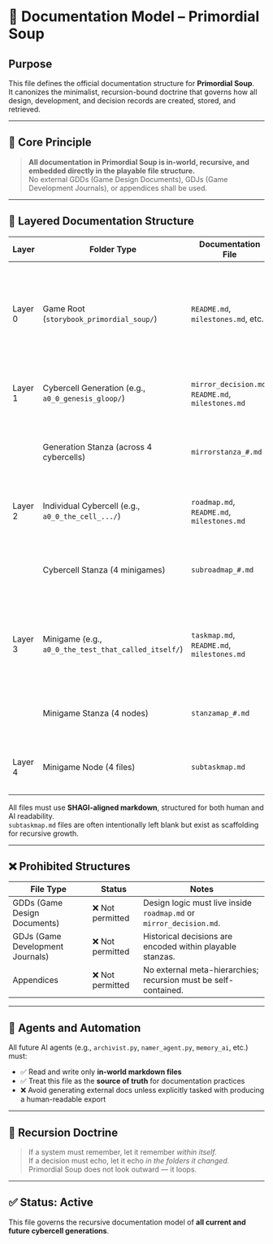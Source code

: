 <!-- Save to: storybook_primordial_soup/documentation_model.md -->

# 🧾 Documentation Model – Primordial Soup

## Purpose

This file defines the official documentation structure for **Primordial Soup**.  
It canonizes the minimalist, recursion-bound doctrine that governs how all design, development, and decision records are created, stored, and retrieved.

---

## 🌱 Core Principle

> **All documentation in Primordial Soup is in-world, recursive, and embedded directly in the playable file structure.**  
> No external GDDs (Game Design Documents), GDJs (Game Development Journals), or appendices shall be used.

---

## 🧭 Layered Documentation Structure

| Layer   | Folder Type | Documentation File | Purpose |
|---------|-------------|--------------------|---------|
| Layer 0 | Game Root (`storybook_primordial_soup/`) | `README.md`, `milestones.md`, etc. | Defines core game structure and records major game-wide milestones (e.g., cybercell generations, phase transitions, workspace expansions). |
| Layer 1 | Cybercell Generation (e.g., `a0_0_genesis_gloop/`) | `mirror_decision.md`, `README.md`, `milestones.md` | Logs foundational generation-level reflections and design↔gameplay splits. |
|         | Generation Stanza (across 4 cybercells) | `mirrorstanza_#.md` | Records philosophical or poetic logic guiding generation-level mirror behavior. |
| Layer 2 | Individual Cybercell (e.g., `a0_0_the_cell_.../`) | `roadmap.md`, `README.md`, `milestones.md` | Tracks minigame orchestration, recursion triggers, and cybercell division readiness. |
|         | Cybercell Stanza (4 minigames) | `subroadmap_#.md` | Describes strategic development across minigames within the cybercell. |
| Layer 3 | Minigame (e.g., `a0_0_the_test_that_called_itself/`) | `taskmap.md`, `README.md`, `milestones.md` | Links narrative gameplay to design and dev tasks. `README.md` and `milestones.md` are usually empty unless complexity requires detail. |
|         | Minigame Stanza (4 nodes) | `stanzamap_#.md` | Documents recursive stanza logic, node sequencing, and test orchestration. |
| Layer 4 | Minigame Node (4 files) | `subtaskmap.md` | Optional file capturing node-specific logic, fallback triggers, or test rationale. |

All files must use **SHAGI-aligned markdown**, structured for both human and AI readability.  
`subtaskmap.md` files are often intentionally left blank but exist as scaffolding for recursive growth.

---

## ❌ Prohibited Structures

| File Type | Status | Notes |
|-----------|--------|-------|
| GDDs (Game Design Documents) | ❌ Not permitted | Design logic must live inside `roadmap.md` or `mirror_decision.md`. |
| GDJs (Game Development Journals) | ❌ Not permitted | Historical decisions are encoded within playable stanzas. |
| Appendices | ❌ Not permitted | No external meta-hierarchies; recursion must be self-contained. |

---

## 🧠 Agents and Automation

All future AI agents (e.g., `archivist.py`, `namer_agent.py`, `memory_ai`, etc.) must:

- ✅ Read and write only **in-world markdown files**  
- ✅ Treat this file as the **source of truth** for documentation practices  
- ❌ Avoid generating external docs unless explicitly tasked with producing a human-readable export

---

## 🔁 Recursion Doctrine

> If a system must remember, let it remember *within itself.*  
> If a decision must echo, let it echo *in the folders it changed.*  
> Primordial Soup does not look outward — it loops.

---

## ✅ Status: Active

This file governs the recursive documentation model of **all current and future cybercell generations**.

